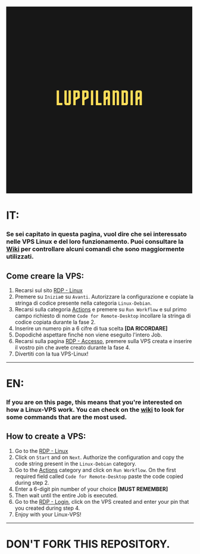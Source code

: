 ![Screenshot](header.png)

# IT:

### Se sei capitato in questa pagina, vuol dire che sei interessato nelle VPS Linux e del loro funzionamento. Puoi consultare la [Wiki](https://github.com/xLamday/LuppiLandia-LinuxRDP/wiki/Commands) per controllare alcuni comandi che sono maggiormente utilizzati.

## Come creare la VPS:

1. Recarsi sul sito [RDP - Linux](https://remotedesktop.google.com/u/1/headless)
2. Premere su `Inizia`e su `Avanti`. Autorizzare la configurazione e copiate la stringa di codice presente nella categoria `Linux-Debian`.
3. Recarsi sulla categoria [Actions](https://github.com/xLamday/LuppiLandia-LinuxRDP/actions) e premere su `Run Workflow` e sul primo campo richiesto di nome `Code for Remote-Desktop` incollare la stringa di codice copiata durante la fase 2.
4. Inserire un numero pin a 6 cifre di tua scelta **[DA RICORDARE]**
5. Dopodiché aspettare finché non viene eseguito l'intero Job.
6. Recarsi sulla pagina [RDP - Accesso](https://remotedesktop.google.com/u/1/access), premere sulla VPS creata e inserire il vostro pin che avete creato durante la fase 4.
7. Divertiti con la tua VPS-Linux! 


----

# EN:

### If you are on this page, this means that you're interested on how a Linux-VPS work. You can check on the [wiki](https://github.com/xLamday/LuppiLandia-LinuxRDP/wiki/Commands) to look for some commands that are the most used.

## How to create a VPS:

1. Go to the [RDP - Linux](https://remotedesktop.google.com/u/1/headless)
2. Click on `Start` and on `Next`. Authorize the configuration and copy the code string present in the `Linux-Debian` category.
3. Go to the [Actions](https://github.com/xLamday/LuppiLandia-LinuxRDP/actions) category and click on `Run Workflow`. On the first required field called `Code for Remote-Desktop` paste the code copied during step 2.
4. Enter a 6-digit pin number of your choice **[MUST REMEMBER]**
5. Then wait until the entire Job is executed.
6. Go to the [RDP - Login](https://remotedesktop.google.com/u/1/access), click on the VPS created and enter your pin that you created during step 4.
7. Enjoy with your Linux-VPS!


---

# DON'T FORK THIS REPOSITORY.
